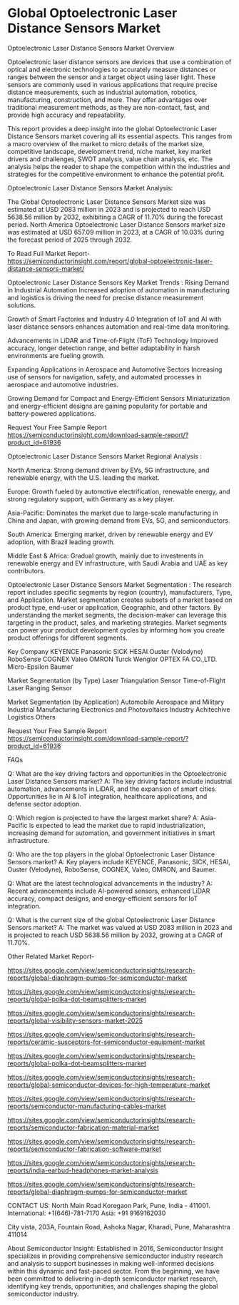 <h1>Global Optoelectronic Laser Distance Sensors Market</h1>
Optoelectronic Laser Distance Sensors Market Overview

Optoelectronic laser distance sensors are devices that use a combination of optical and electronic technologies to accurately measure distances or ranges between the sensor and a target object using laser light. These sensors are commonly used in various applications that require precise distance measurements, such as industrial automation, robotics, manufacturing, construction, and more. They offer advantages over traditional measurement methods, as they are non-contact, fast, and provide high accuracy and repeatability.

This report provides a deep insight into the global Optoelectronic Laser Distance Sensors market covering all its essential aspects. This ranges from a macro overview of the market to micro details of the market size, competitive landscape, development trend, niche market, key market drivers and challenges, SWOT analysis, value chain analysis, etc. The analysis helps the reader to shape the competition within the industries and strategies for the competitive environment to enhance the potential profit.

Optoelectronic Laser Distance Sensors Market Analysis:

The Global Optoelectronic Laser Distance Sensors Market size was estimated at USD 2083 million in 2023 and is projected to reach USD 5638.56 million by 2032, exhibiting a CAGR of 11.70% during the forecast period. North America Optoelectronic Laser Distance Sensors market size was estimated at USD 657.09 million in 2023, at a CAGR of 10.03% during the forecast period of 2025 through 2032.

To Read Full Market Report-
https://semiconductorinsight.com/report/global-optoelectronic-laser-distance-sensors-market/

Optoelectronic Laser Distance Sensors Key Market Trends :
Rising Demand in Industrial Automation
Increased adoption of automation in manufacturing and logistics is driving the need for precise distance measurement solutions.

Growth of Smart Factories and Industry 4.0
Integration of IoT and AI with laser distance sensors enhances automation and real-time data monitoring.

Advancements in LiDAR and Time-of-Flight (ToF) Technology
Improved accuracy, longer detection range, and better adaptability in harsh environments are fueling growth.

Expanding Applications in Aerospace and Automotive Sectors
Increasing use of sensors for navigation, safety, and automated processes in aerospace and automotive industries.

Growing Demand for Compact and Energy-Efficient Sensors
Miniaturization and energy-efficient designs are gaining popularity for portable and battery-powered applications.

Request Your Free Sample Report
https://semiconductorinsight.com/download-sample-report/?product_id=61936

Optoelectronic Laser Distance Sensors Market Regional Analysis :

North America:
Strong demand driven by EVs, 5G infrastructure, and renewable energy, with the U.S. leading the market.

Europe:
Growth fueled by automotive electrification, renewable energy, and strong regulatory support, with Germany as a key player.

Asia-Pacific:
Dominates the market due to large-scale manufacturing in China and Japan, with growing demand from EVs, 5G, and semiconductors.

South America:
Emerging market, driven by renewable energy and EV adoption, with Brazil leading growth.

Middle East & Africa:
Gradual growth, mainly due to investments in renewable energy and EV infrastructure, with Saudi Arabia and UAE as key contributors.

Optoelectronic Laser Distance Sensors Market Segmentation :
The research report includes specific segments by region (country), manufacturers, Type, and Application. Market segmentation creates subsets of a market based on product type, end-user or application, Geographic, and other factors. By understanding the market segments, the decision-maker can leverage this targeting in the product, sales, and marketing strategies. Market segments can power your product development cycles by informing how you create product offerings for different segments.

Key Company
KEYENCE
Panasonic
SICK
HESAI
Ouster (Velodyne)
RoboSense
COGNEX
Valeo
OMRON
Turck
Wenglor
OPTEX FA CO.,LTD.
Micro-Epsilon
Baumer

Market Segmentation (by Type)
Laser Triangulation Sensor
Time-of-Flight Laser Ranging Sensor

Market Segmentation (by Application)
Automobile
Aerospace and Military
Industrial Manufacturing
Electronics and Photovoltaics Industry
Achitechive
Logistics
Others

Request Your Free Sample Report
https://semiconductorinsight.com/download-sample-report/?product_id=61936

FAQs

Q: What are the key driving factors and opportunities in the Optoelectronic Laser Distance Sensors market?
A: The key driving factors include industrial automation, advancements in LiDAR, and the expansion of smart cities. Opportunities lie in AI & IoT integration, healthcare applications, and defense sector adoption.

Q: Which region is projected to have the largest market share?
A: Asia-Pacific is expected to lead the market due to rapid industrialization, increasing demand for automation, and government initiatives in smart infrastructure.

Q: Who are the top players in the global Optoelectronic Laser Distance Sensors market?
A: Key players include KEYENCE, Panasonic, SICK, HESAI, Ouster (Velodyne), RoboSense, COGNEX, Valeo, OMRON, and Baumer.

Q: What are the latest technological advancements in the industry?
A: Recent advancements include AI-powered sensors, enhanced LiDAR accuracy, compact designs, and energy-efficient sensors for IoT integration.

Q: What is the current size of the global Optoelectronic Laser Distance Sensors market?
A: The market was valued at USD 2083 million in 2023 and is projected to reach USD 5638.56 million by 2032, growing at a CAGR of 11.70%.

Other Related Market Report-

https://sites.google.com/view/semiconductorinsights/research-reports/global-diaphragm-pumps-for-semiconductor-market

https://sites.google.com/view/semiconductorinsights/research-reports/global-polka-dot-beamsplitters-market

https://sites.google.com/view/semiconductorinsights/research-reports/global-visibility-sensors-market-2025

https://sites.google.com/view/semiconductorinsights/research-reports/ceramic-susceptors-for-semiconductor-equipment-market

https://sites.google.com/view/semiconductorinsights/research-reports/global-polka-dot-beamsplitters-market

https://sites.google.com/view/semiconductorinsights/research-reports/global-semiconductor-devices-for-high-temperature-market

https://sites.google.com/view/semiconductorinsights/research-reports/semiconductor-manufacturing-cables-market

https://sites.google.com/view/semiconductorinsights/research-reports/semiconductor-fabrication-material-market

https://sites.google.com/view/semiconductorinsights/research-reports/semiconductor-fabrication-software-market

https://sites.google.com/view/semiconductorinsights/research-reports/india-earbud-headphones-market-analysis

https://sites.google.com/view/semiconductorinsights/research-reports/global-diaphragm-pumps-for-semiconductor-market

CONTACT US:
North Main Road Koregaon Park, Pune, India - 411001.
International: +1(646)-781-7170
Asia: +91 9169162030

City vista, 203A, Fountain Road, Ashoka Nagar, Kharadi, Pune, Maharashtra 411014

About Semiconductor Insight:
Established in 2016, Semiconductor Insight specializes in providing comprehensive semiconductor industry research and analysis to support businesses in making well-informed decisions within this dynamic and fast-paced sector. From the beginning, we have been committed to delivering in-depth semiconductor market research, identifying key trends, opportunities, and challenges shaping the global semiconductor industry.
